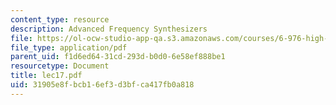 ```yaml
---
content_type: resource
description: Advanced Frequency Synthesizers
file: https://ol-ocw-studio-app-qa.s3.amazonaws.com/courses/6-976-high-speed-communication-circuits-and-systems-spring-2003/31905e8fbcb16ef3d3bfca417fb0a818_lec17.pdf
file_type: application/pdf
parent_uid: f1d6ed64-31cd-293d-b0d0-6e58ef888be1
resourcetype: Document
title: lec17.pdf
uid: 31905e8f-bcb1-6ef3-d3bf-ca417fb0a818
---
```

